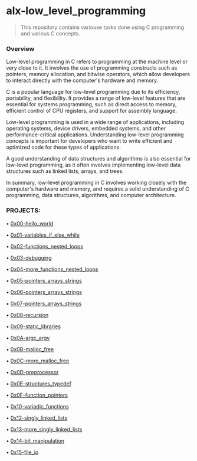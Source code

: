 # alx-low_level_programming

> This repository contains variouse tasks done using C programming and various C concepts.

### Overview

Low-level programming in C refers to programming at the machine level or very close to it. It involves the use of programming constructs such as pointers, memory allocation, and bitwise operators, which allow developers to interact directly with the computer's hardware and memory.

C is a popular language for low-level programming due to its efficiency, portability, and flexibility. It provides a range of low-level features that are essential for systems programming, such as direct access to memory, efficient control of CPU registers, and support for assembly language.

Low-level programming is used in a wide range of applications, including operating systems, device drivers, embedded systems, and other performance-critical applications. Understanding low-level programming concepts is important for developers who want to write efficient and optimized code for these types of applications.

A good understanding of data structures and algorithms is also essential for low-level programming, as it often involves implementing low-level data structures such as linked lists, arrays, and trees.

In summary, low-level programming in C involves working closely with the computer's hardware and memory, and requires a solid understanding of C programming, data structures, algorithms, and computer architecture.

### PROJECTS:

• [0x00-hello_world](0x00-hello_world)

• [0x01-variables_if_else_while](0x01-variables_if_else_while)

• [0x02-functions_nested_loops](0x02-functions_nested_loops)

• [0x03-debugging](0x03-debugging)

• [0x04-more_functions_nested_loops](0x04-more_functions_nested_loops)

• [0x05-pointers_arrays_strings](0x05-pointers_arrays_strings)

• [0x06-pointers_arrays_strings](0x06-pointers_arrays_strings)

• [0x07-pointers_arrays_strings](0x07-pointers_arrays_strings)

• [0x08-recursion](0x08-recursion)   

• [0x09-static_libraries](0x09-static_libraries)

• [0x0A-argc_argv](0x0A-argc_argv)

• [0x0B-malloc_free](0x0B-malloc_free)

• [0x0C-more_malloc_free](0x0C-more_malloc_free)

• [0x0D-preprocessor](0x0D-preprocessor)

• [0x0E-structures_typedef](0x0E-structures_typedef)

• [0x0F-function_pointers](0x0F-function_pointers)

• [0x10-variadic_functions](0x10-variadic_functions)

• [0x12-singly_linked_lists](0x12-singly_linked_lists)

• [0x13-more_singly_linked_lists](0x13-more_singly_linked_lists)

• [0x14-bit_manipulation](0x14-bit_manipulation)

• [0x15-file_io](0x15-file_io)
